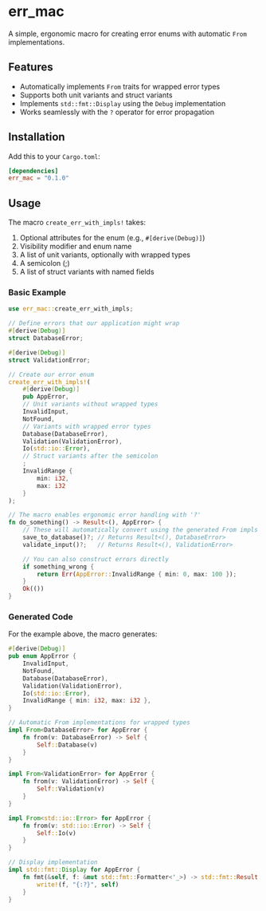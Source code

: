 # err_mac

A simple, ergonomic macro for creating error enums with automatic `From` implementations.

## Features

- Automatically implements `From` traits for wrapped error types
- Supports both unit variants and struct variants
- Implements `std::fmt::Display` using the `Debug` implementation
- Works seamlessly with the `?` operator for error propagation

## Installation

Add this to your `Cargo.toml`:

```toml
[dependencies]
err_mac = "0.1.0"
```

## Usage

The macro `create_err_with_impls!` takes:

1. Optional attributes for the enum (e.g., `#[derive(Debug)]`)
2. Visibility modifier and enum name
3. A list of unit variants, optionally with wrapped types
4. A semicolon (;)
5. A list of struct variants with named fields

### Basic Example

```rust
use err_mac::create_err_with_impls;

// Define errors that our application might wrap
#[derive(Debug)]
struct DatabaseError;

#[derive(Debug)]
struct ValidationError;

// Create our error enum
create_err_with_impls!(
    #[derive(Debug)]
    pub AppError,
    // Unit variants without wrapped types
    InvalidInput,
    NotFound,
    // Variants with wrapped error types
    Database(DatabaseError),
    Validation(ValidationError),
    Io(std::io::Error),
    // Struct variants after the semicolon
    ;
    InvalidRange {
        min: i32,
        max: i32
    }
);

// The macro enables ergonomic error handling with '?'
fn do_something() -> Result<(), AppError> {
    // These will automatically convert using the generated From impls
    save_to_database()?; // Returns Result<(), DatabaseError>
    validate_input()?;   // Returns Result<(), ValidationError>

    // You can also construct errors directly
    if something_wrong {
        return Err(AppError::InvalidRange { min: 0, max: 100 });
    }
    Ok(())
}
```

### Generated Code

For the example above, the macro generates:

```rust
#[derive(Debug)]
pub enum AppError {
    InvalidInput,
    NotFound,
    Database(DatabaseError),
    Validation(ValidationError),
    Io(std::io::Error),
    InvalidRange { min: i32, max: i32 },
}

// Automatic From implementations for wrapped types
impl From<DatabaseError> for AppError {
    fn from(v: DatabaseError) -> Self {
        Self::Database(v)
    }
}

impl From<ValidationError> for AppError {
    fn from(v: ValidationError) -> Self {
        Self::Validation(v)
    }
}

impl From<std::io::Error> for AppError {
    fn from(v: std::io::Error) -> Self {
        Self::Io(v)
    }
}

// Display implementation
impl std::fmt::Display for AppError {
    fn fmt(&self, f: &mut std::fmt::Formatter<'_>) -> std::fmt::Result {
        write!(f, "{:?}", self)
    }
}
```
